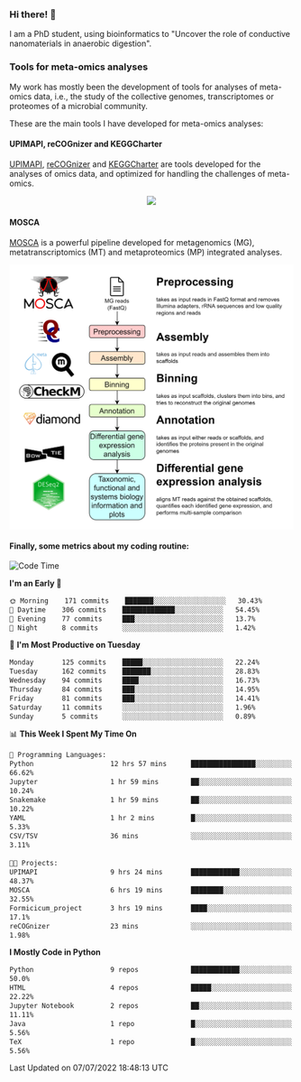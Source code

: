 ### Hi there! 👋

I am a PhD student, using bioinformatics to "Uncover the role of conductive nanomaterials in anaerobic digestion".

### Tools for meta-omics analyses

My work has mostly been the development of tools for analyses of meta-omics data, i.e., the study of the collective genomes, transcriptomes or proteomes of a microbial community.

These are the main tools I have developed for meta-omics analyses:

#### UPIMAPI, reCOGnizer and KEGGCharter

[UPIMAPI](https://github.com/iquasere/UPIMAPI), [reCOGnizer](https://github.com/iquasere/reCOGnizer) and [KEGGCharter](https://github.com/iquasere/KEGGCharter) are tools developed for the analyses of omics data, and optimized for handling the challenges of meta-omics.

<p align="center">
    <img src="assets/annotation_paper.png">
</p>

#### MOSCA

[MOSCA](https://github.com/iquasere/MOSCA) is a powerful pipeline developed for metagenomics (MG), metatranscriptomics (MT) and metaproteomics (MP) integrated analyses.

<p align="center">
    <img src="assets/mosca_workflow.png" align="center" width="700">
</p>


#### Finally, some metrics about my coding routine:

<!--START_SECTION:waka-->
![Code Time](http://img.shields.io/badge/Code%20Time-0%20secs-blue)

**I'm an Early 🐤** 

```text
🌞 Morning    171 commits    ███████░░░░░░░░░░░░░░░░░░   30.43% 
🌆 Daytime    306 commits    █████████████░░░░░░░░░░░░   54.45% 
🌃 Evening    77 commits     ███░░░░░░░░░░░░░░░░░░░░░░   13.7% 
🌙 Night      8 commits      ░░░░░░░░░░░░░░░░░░░░░░░░░   1.42%

```
📅 **I'm Most Productive on Tuesday** 

```text
Monday       125 commits    █████░░░░░░░░░░░░░░░░░░░░   22.24% 
Tuesday      162 commits    ███████░░░░░░░░░░░░░░░░░░   28.83% 
Wednesday    94 commits     ████░░░░░░░░░░░░░░░░░░░░░   16.73% 
Thursday     84 commits     ███░░░░░░░░░░░░░░░░░░░░░░   14.95% 
Friday       81 commits     ███░░░░░░░░░░░░░░░░░░░░░░   14.41% 
Saturday     11 commits     ░░░░░░░░░░░░░░░░░░░░░░░░░   1.96% 
Sunday       5 commits      ░░░░░░░░░░░░░░░░░░░░░░░░░   0.89%

```


📊 **This Week I Spent My Time On** 

```text
💬 Programming Languages: 
Python                   12 hrs 57 mins      ████████████████░░░░░░░░░   66.62% 
Jupyter                  1 hr 59 mins        ██░░░░░░░░░░░░░░░░░░░░░░░   10.24% 
Snakemake                1 hr 59 mins        ██░░░░░░░░░░░░░░░░░░░░░░░   10.22% 
YAML                     1 hr 2 mins         █░░░░░░░░░░░░░░░░░░░░░░░░   5.33% 
CSV/TSV                  36 mins             ░░░░░░░░░░░░░░░░░░░░░░░░░   3.11%

🐱‍💻 Projects: 
UPIMAPI                  9 hrs 24 mins       ████████████░░░░░░░░░░░░░   48.37% 
MOSCA                    6 hrs 19 mins       ████████░░░░░░░░░░░░░░░░░   32.55% 
Formicicum_project       3 hrs 19 mins       ████░░░░░░░░░░░░░░░░░░░░░   17.1% 
reCOGnizer               23 mins             ░░░░░░░░░░░░░░░░░░░░░░░░░   1.98%

```

**I Mostly Code in Python** 

```text
Python                   9 repos             ████████████░░░░░░░░░░░░░   50.0% 
HTML                     4 repos             █████░░░░░░░░░░░░░░░░░░░░   22.22% 
Jupyter Notebook         2 repos             ██░░░░░░░░░░░░░░░░░░░░░░░   11.11% 
Java                     1 repo              █░░░░░░░░░░░░░░░░░░░░░░░░   5.56% 
TeX                      1 repo              █░░░░░░░░░░░░░░░░░░░░░░░░   5.56%

```



 Last Updated on 07/07/2022 18:48:13 UTC
<!--END_SECTION:waka-->

